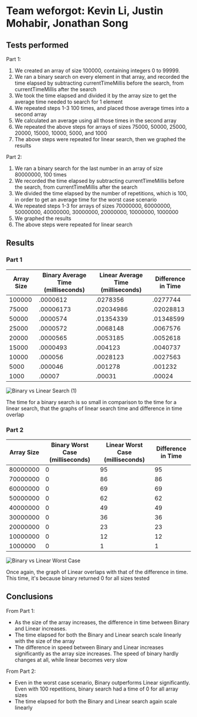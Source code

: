 # Team weforgot: Kevin Li, Justin Mohabir, Jonathan Song
## Tests performed
Part 1:
1. We created an array of size 100000, containing integers 0 to 99999.
2. We ran a binary search on every element in that array, and recorded the time elapsed by subtracting currentTimeMillis before the search, from currentTimeMillis after the search
3. We took the time elapsed and divided it by the array size to get the average time needed to search for 1 element
4. We repeated steps 1-3 100 times, and placed those average times into a second array 
5. We calculated an average using all those times in the second array
6. We repeated the above steps for arrays of sizes 75000, 50000, 25000, 20000, 15000, 10000, 5000, and 1000
7. The above steps were repeated for linear search, then we graphed the results

Part 2:
1. We ran a binary search for the last number in an array of size 80000000, 100 times
2. We recorded the time elapsed by subtracting currentTimeMillis before the search, from currentTimeMillis after the search
3. We divided the time elapsed by the number of repetitions, which is 100, in order to get an average time for the worst case scenario
4. We repeated steps 1-3 for arrays of sizes 70000000, 60000000, 50000000, 40000000, 30000000, 20000000, 10000000, 1000000
5. We graphed the results
6. The above steps were repeated for linear search

## Results
### Part 1
| Array Size | Binary Average Time (milliseconds) | Linear Average Time (milliseconds) | Difference in Time |
|------------|------------------------------------|------------------------------------|--------------------|
|100000      |               .0000612             |              .0278356              |       .0277744     |                           
|75000       |               .00006173            |              .02034986             |       .02028813    |                           
|50000       |               .0000574             |              .01354339             |       .01348599    | 
|25000       |               .0000572             |              .0068148              |       .0067576     | 
|20000       |               .0000565             |              .0053185              |       .0052618     | 
|15000       |               .0000493             |              .004123               |       .0040737     | 
|10000       |               .000056              |              .0028123              |       .0027563     | 
|5000        |               .000046              |              .001278               |       .001232      |
|1000        |               .00007               |              .00031                |       .00024       | 

![Binary vs Linear Search (1)](https://user-images.githubusercontent.com/58864927/146849780-5bf48388-dce5-4d52-a322-bb60ada89f9b.png)

The time for a binary search is so small in comparison to the time for a linear search, that the graphs of linear search time and difference in time overlap

### Part 2
| Array Size |  Binary Worst Case (milliseconds) | Linear Worst Case (milliseconds) | Difference in Time |
|------------|-----------------------------------|----------------------------------|--------------------|
|80000000    |             0                     |             95                   |       95           |                           
|70000000    |             0                     |             86                   |       86           |                           
|60000000    |             0                     |             69                   |       69           | 
|50000000    |             0                     |             62                   |       62           | 
|40000000    |             0                     |             49                   |       49           | 
|30000000    |             0                     |             36                   |       36           | 
|20000000    |             0                     |             23                   |       23           | 
|10000000    |             0                     |             12                   |       12           |
|1000000     |             0                     |             1                    |       1            | 

![Binary vs Linear Worst Case](https://user-images.githubusercontent.com/58864927/146862317-4afdae99-f5bb-4288-83a7-fc3e67d2d2fd.png)

Once again, the graph of Linear overlaps with that of the difference in time. This time, it's because binary returned 0 for all sizes tested

## Conclusions
From Part 1:
* As the size of the array increases, the difference in time between Binary and Linear increases.
* The time elapsed for both the Binary and Linear search scale linearly with the size of the array
* The difference in speed between Binary and Linear increases significantly as the array size increases. The speed of binary hardly changes at all, while linear becomes very slow

From Part 2:
* Even in the worst case scenario, Binary outperforms Linear significantly. Even with 100 repetitions, binary search had a time of 0 for all array sizes
* The time elapsed for both the Binary and Linear search again scale linearly
